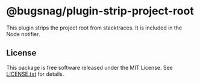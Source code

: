# @bugsnag/plugin-strip-project-root

This plugin strips the project root from stacktraces. It is included in the Node notifier.

## License

This package is free software released under the MIT License. See [LICENSE.txt](./LICENSE.txt) for details.
